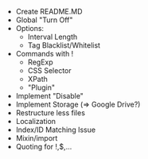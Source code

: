 - Create README.MD
- Global "Turn Off"
- Options:
  * Interval Length
  * Tag Blacklist/Whitelist
- Commands with !
  * RegExp
  * CSS Selector
  * XPath
  * "Plugin"
- Implement "Disable"
- Implement Storage (=> Google Drive?)
- Restructure less files
- Localization
- Index/ID Matching Issue
- Mixin/import
- Quoting for !,$,...
